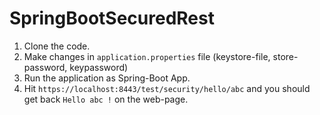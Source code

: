 # SpringBootSecuredRest

1. Clone the code.
2. Make changes in `application.properties` file (keystore-file, store-password, keypassword)
3. Run the application as Spring-Boot App.
4. Hit `https://localhost:8443/test/security/hello/abc` and you should get back `Hello abc !` on the web-page.
